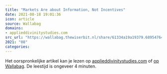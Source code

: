 ```yaml
---
title: "Markets Are about Information, Not Incentives"
date: 2021-08-18 19:01:36
icon: article
source: Wallabag
domains:
- applieddivinitystudies.com
src_url: "https://wallabag.thewiserbit.nl/share/61334a19a19379.68954764"
2021: "08"
categories:
---
```

Het oorspronkelijke artikel kan je lezen op [applieddivinitystudies.com](https://applieddivinitystudies.com/2020/09/17/markets-nasa/) of [op Wallabag](https://wallabag.thewiserbit.nl/share/61334a19a19379.68954764). De leestijd is ongeveer 4 minuten.